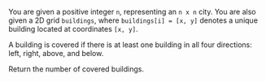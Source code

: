 You are given a positive integer `n`, representing an `n x n` city. You are also given a 2D grid `buildings`, where `buildings[i] = [x, y]` denotes a unique building located at coordinates `[x, y]`.

A building is covered if there is at least one building in all four directions: left, right, above, and below.

Return the number of covered buildings.